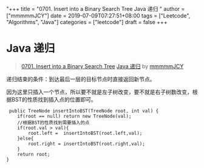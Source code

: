 "+++
title = "0701. Insert into a Binary Search Tree Java 递归 "
author = ["mmmmmJCY"]
date = 2019-07-09T07:27:51+08:00
tags = ["Leetcode", "Algorithms", "Java"]
categories = ["leetcode"]
draft = false
+++

# Java 递归

> [0701. Insert into a Binary Search Tree](https://leetcode-cn.com/problems/insert-into-a-binary-search-tree/)
> [Java 递归](https://leetcode-cn.com/problems/insert-into-a-binary-search-tree/solution/java-di-gui-by-zxy0917/) by [mmmmmJCY](https://leetcode-cn.com/u/mmmmmjcy/)

递归结束的条件：到达最后一层的目标节点时直接返回新节点。

因为这里只插入一个节点，所以要不就是左子树改变，要不就是右子树数改变，根据BST的性质找到插入点的位置即可。

```
 public TreeNode insertIntoBST(TreeNode root, int val) {
    if(root == null) return new TreeNode(val);
    //根据BST的性质找到需要插入的点
    if(root.val > val){
        root.left =  insertIntoBST(root.left,val);
    }else{
        root.right = insertIntoBST(root.right,val);
    }
    return root;
}
```

